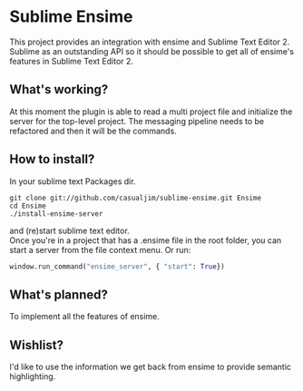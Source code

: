 # Sublime Ensime

This project provides an integration with ensime and Sublime Text Editor 2.
Sublime as an outstanding API so it should be possible to get all of ensime's features in Sublime Text Editor 2.

## What's working?
At this moment the plugin is able to read a multi project file and initialize the server for the top-level project. The messaging pipeline needs to be refactored and then it will be the commands.

## How to install?

In your sublime text Packages dir.  

```
git clone git://github.com/casualjim/sublime-ensime.git Ensime
cd Ensime
./install-ensime-server
```

and (re)start sublime text editor.  
Once you're in a project that has a .ensime file in the root folder, you can start a server from the file context menu. Or run:

```python
window.run_command("ensime_server", { "start": True})
```

## What's planned?
To implement all the features of ensime.

## Wishlist?
I'd like to use the information we get back from ensime to provide semantic highlighting.
